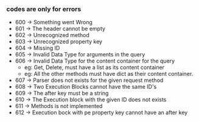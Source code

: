 ### codes are only for errors

- 600 -> Something went Wrong
- 601 -> The header cannot be empty
- 602 -> Unrecognized method
- 603 -> Unrecognized property key
- 604 -> Missing ID
- 605 -> Invalid Data Type for arguments in the query
- 606 -> Invalid Data Type for the content container for the query
  - eg: Get, Delete, must have a list as its content container
  - eg: All the other methods must have dict as their content container.
- 607 -> Parser does not exists for the given request method
- 608 -> Two Execution Blocks cannot have the same ID's
- 609 -> The after key must be a string
- 610 -> The Execution block with the given ID does not exists
- 611 -> Methods is not implemented
- 612 -> Execution bock with pe property key cannot have an after key
